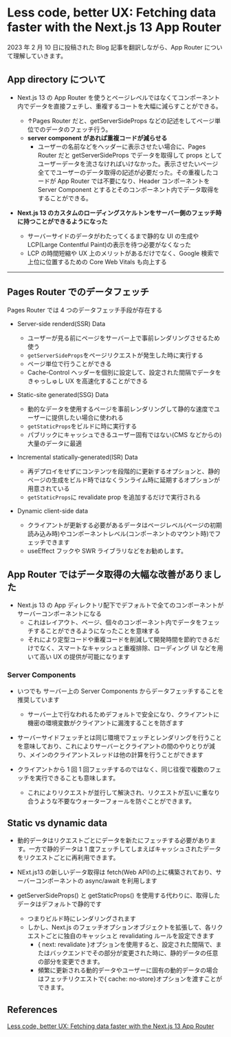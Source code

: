 # Less code, better UX: Fetching data faster with the Next.js 13 App Router

2023 年 2 月 10 日に投稿された Blog 記事を翻訳しながら、App Router について理解していきます。

## App directory について

- Next.js 13 の App Router を使うとページレベルではなくてコンポーネント内でデータを直接フェチし、重複するコートを大幅に減らすことができる。

  - ↑Pages Router だと、getServerSideProps などの記述をしてページ単位でのデータのフェッチ行う。
  - **server component があれば重複コードが減らせる**
    - ユーザーの名前などをヘッダーに表示させたい場合に、Pages Router だと getServerSideProps でデータを取得して props としてユーザーデータを流さなければいけなかった。表示させたいページ全てでユーザーのデータ取得の記述が必要だった。その重複したコードが App Router では不要になり、Header コンポーネントを Server Component とするとそのコンポーネント内でデータ取得をすることができる。

- **Next.js 13 のカスタムのローディングスケルトンをサーバー側のフェッチ時に持つことができるようになった**
  - サーバーサイドのデータがわたってくるまで静的な UI の生成や LCP(Large Contentful Paint)の表示を待つ必要がなくなった
  - LCP の時間短縮や UX 上のメリットがあるだけでなく、Google 検索で上位に位置するための Core Web Vitals も向上する

---

## Pages Router でのデータフェッチ

Pages Router では 4 つのデータフェッチ手段が存在する

- Server-side renderd(SSR) Data
  - ユーザーが見る前にページをサーバー上で事前レンダリングさせるため使う
  - `getServerSideProps`をページリクエストが発生した時に実行する
  - ページ単位で行うことができる
  - Cache-Control ヘッダーを個別に設定して、設定された間隔でデータをきゃっしゅし UX を高速化することができる
- Static-site generated(SSG) Data
  - 動的なデータを使用するページを事前レンダリングして静的な速度でユーザーに提供したい場合に使われる
  - `getStaticProps`をビルドに時に実行する
  - パブリックにキャッシュできるユーザー固有ではない(CMS などからの)大量のデータに最適
- Incremental statically-generated(ISR) Data
  - 再デプロイをせずにコンテンツを段階的に更新するオプションと、静的ページの生成をビルド時ではなくランライム時に延期するオプションが用意されている
  - `getStaticProps`に revalidate prop を追加するだけで実行される
- Dynamic client-side data

  - クライアントが更新する必要があるデータはページレベル(ページの初期読み込み時)やコンポーネントレベル(コンポーネントのマウント時)でフェッチできます
  - useEffect フックや SWR ライブラリなどをお勧めします。

## App Router ではデータ取得の大幅な改善がありました

- Next.js 13 の App ディレクトリ配下でデフォルトで全てのコンポーネントがサーバーコンポーネントになる
  - これはレイアウト、ページ、個々のコンポーネント内でデータをフェッチすることができるようになったことを意味する
  - それにより定型コードや重複コードを削減して開発時間を節約できるだけでなく、スマートなキャッシュと重複排除、ローディング UI などを用いて高い UX の提供が可能になります

### Server Components

- いつでも サーバー上の Server Components からデータフェッチすることを推奨しています

  - サーバー上で行なわれるためデフォルトで安全になり、クライアントに機密の環境変数がクライアントに漏洩することを防ぎます

- サーバーサイドフェッチとは同じ環境でフェッチとレンダリングを行うことを意味しており、これによりサーバーとクライアントの間のやりとりが減り、メインのクライアントスレッドは他の計算を行うことができます
- クライアントから 1 回 1 回フェッチするのではなく、同じ往復で複数のフェッチを実行できることも意味します。
  - これによりリクエストが並行して解決され、リクエストが互いに重なり合うような不要なウォーターフォールを防ぐことができます。

## Static vs dynamic data

- 動的データはリクエストごとにデータを新たにフェッチする必要があります。一方で静的データは 1 度フェッチしてしまえばキャッシュされたデータをリクエストごとに再利用できます。

- NExt.js13 の新しいデータ取得は fetch(Web API)の上に構築されており、サーバーコンポーネントの async/await を利用します

- getServerSideProps() と getStaticProps() を使用する代わりに、取得したデータはデフォルトで静的です
  - つまりビルド時にレンダリングされます
  - しかし、Next.js のフェッチオプションオブジェクトを拡張して、各リクエストごとに独自のキャッシュと revalidating ルールを設定できます
    - { next: revalidate }オプションを使用すると、設定された間隔で、またはバックエンドでその部分が変更された時に、静的データの任意の部分を変更できます。
    - 頻繁に更新される動的データやユーザーに固有の動的データの場合はフェッチリクエストで{ cache: no-store}オプションを渡すことができます。

## References

[Less code, better UX: Fetching data faster with the Next.js 13 App Router](https://vercel.com/blog/nextjs-app-router-data-fetching)
